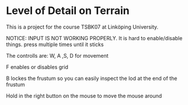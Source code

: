 # Level of Detail on Terrain

This is a project for the course TSBK07 at Linköping University. 

NOTICE: INPUT IS NOT WORKING PROPERLY. It is hard to enable/disable things. press multiple times until it sticks

The controlls are: W, A ,S, D for movement

F enables or disables grid

B lockes the frustum so you can easily inspect the lod at the end of the frustum

Hold in the right button on the mouse to move the mouse around
